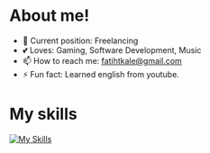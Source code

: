 # About me! 
- 👤 Current position: Freelancing
- 💕 Loves: Gaming, Software Development, Music
- 📫 How to reach me: fatihtkale@gmail.com
- ⚡ Fun fact: Learned english from youtube.

# My skills
[![My Skills](https://skillicons.dev/icons?i=js,ts,vue,laravel,nuxt,tailwind,react,adonis,postgres,mysql,unity,flutter,cloudflare)](https://skillicons.dev)
